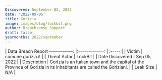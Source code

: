 ```yaml
---
Discovered: September 05, 2022
date: '2022-09-05'
title: Gorizia
image: images/blog/lockbit.png
author: Breachsense Support
draft: false
yearmonths: 2022/september
---
```



| Data Breach Report
------------:     |:-------------:    | :-----:|
| Victim      | comune.gorizia.it      | 
| Threat Actor      | LockBit      | 
| Date Discovered      | Sep 05, 2022      | 
| Description      | Gorizia is an Italian town and the capital of the Province of Gorizia in its inhabitants are called the Goriziani.      | 
| Leak Size      | N/A      | 

